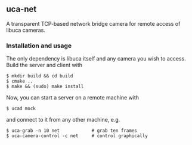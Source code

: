 ## uca-net

A transparent TCP-based network bridge camera for remote access of libuca
cameras.

### Installation and usage

The only dependency is libuca itself and any camera you wish to access. Build
the server and client with

    $ mkdir build && cd build
    $ cmake ..
    $ make && (sudo) make install

Now, you can start a server on a remote machine with

    $ ucad mock

and connect to it from any other machine, e.g.

    $ uca-grab -n 10 net            # grab ten frames
    $ uca-camera-control -c net     # control graphically
